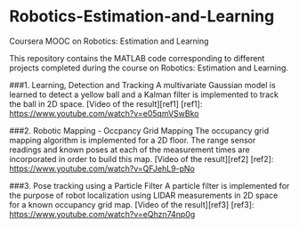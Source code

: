# Robotics-Estimation-and-Learning
Coursera MOOC on  Robotics: Estimation and Learning

This repository contains the MATLAB code corresponding to different projects completed during the course on Robotics: Estimation and Learning.

###1. Learning, Detection and Tracking
A multivariate Gaussian model is learned to detect a yellow ball and a Kalman filter is implemented to track the ball in 2D space. [Video of the result][ref1]
[ref1]: https://www.youtube.com/watch?v=e05qmVSwBko

###2. Robotic Mapping - Occpancy Grid Mapping
The occupancy grid mapping algorithm is implemented for a 2D floor. The range sensor readings and known poses at each of the measurement times are incorporated in order to build this map. [Video of the result][ref2]
[ref2]: https://www.youtube.com/watch?v=QFJehL9-pNo

###3. Pose tracking using a Particle Filter
A particle filter is implemented for the purpose of robot localization using LIDAR measurements in 2D space for a known occupancy grid map. [Video of the result][ref3]
[ref3]: https://www.youtube.com/watch?v=eQhzn74np0g
